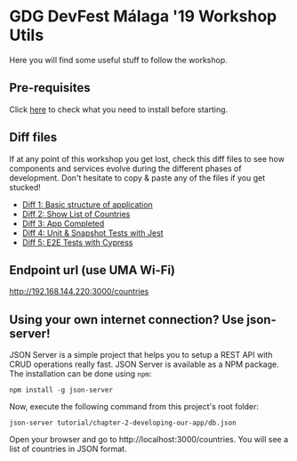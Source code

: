 # GDG DevFest Málaga '19 Workshop Utils

Here you will find some useful stuff to follow the workshop.

## Pre-requisites

Click [here](./prerequisites) to check what you need to install before starting.

## Diff files

If at any point of this workshop you get lost, check this diff files to see how components and services evolve during the different phases of development. Don't hesitate to copy & paste any of the files if you get stucked!

* [Diff 1: Basic structure of application](./diff1)
* [Diff 2: Show List of Countries](./diff2)
* [Diff 3: App Completed](./diff3)
* [Diff 4: Unit & Snapshot Tests with Jest](./diff4)
* [Diff 5: E2E Tests with Cypress](./diff5)

## Endpoint url (use UMA Wi-Fi)

http://192.168.144.220:3000/countries

## Using your own internet connection? Use json-server!

JSON Server is a simple project that helps you to setup a REST API with CRUD operations really fast. JSON Server is available as a NPM package. The installation can be done using ``npm``:

```
npm install -g json-server
```

Now, execute the following command from this project's root folder:

```
json-server tutorial/chapter-2-developing-our-app/db.json 
```

Open your browser and go to http://localhost:3000/countries. You will see a list of countries in JSON format.

